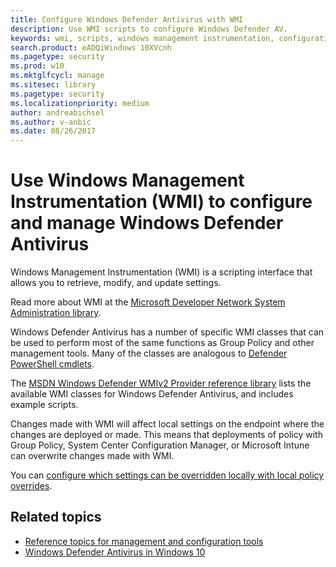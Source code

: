 ```yaml
---
title: Configure Windows Defender Antivirus with WMI
description: Use WMI scripts to configure Windows Defender AV.
keywords: wmi, scripts, windows management instrumentation, configuration
search.product: eADQiWindows 10XVcnh
ms.pagetype: security
ms.prod: w10
ms.mktglfcycl: manage
ms.sitesec: library
ms.pagetype: security
ms.localizationpriority: medium
author: andreabichsel
ms.author: v-anbic
ms.date: 08/26/2017
---
```


# Use Windows Management Instrumentation (WMI) to configure and manage Windows Defender Antivirus

Windows Management Instrumentation (WMI) is a scripting interface that allows you to retrieve, modify, and update settings.

Read more about WMI at the [Microsoft Developer Network System Administration library](https://msdn.microsoft.com/en-us/library/aa394582(v=vs.85).aspx).

Windows Defender Antivirus has a number of specific WMI classes that can be used to perform most of the same functions as Group Policy and other management tools. Many of the classes are analogous to [Defender PowerShell cmdlets](use-powershell-cmdlets-windows-defender-antivirus.md).

The [MSDN Windows Defender WMIv2 Provider reference library](https://msdn.microsoft.com/en-us/library/dn439477(v=vs.85).aspx) lists the available WMI classes for Windows Defender Antivirus, and includes example scripts.

Changes made with WMI will affect local settings on the endpoint where the changes are deployed or made. This means that deployments of policy with Group Policy, System Center Configuration Manager, or Microsoft Intune can overwrite changes made with WMI. 

You can [configure which settings can be overridden locally  with local policy overrides](configure-local-policy-overrides-windows-defender-antivirus.md).

## Related topics

- [Reference topics for management and configuration tools](configuration-management-reference-windows-defender-antivirus.md)
- [Windows Defender Antivirus in Windows 10](windows-defender-antivirus-in-windows-10.md)